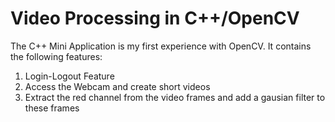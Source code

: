 # Video Processing in C++/OpenCV
The C++ Mini Application is my first experience with OpenCV. It contains the following features: 

1. Login-Logout Feature 
2. Access the Webcam and create short videos 
3. Extract the red channel from the video frames and add a gausian filter to these frames 
